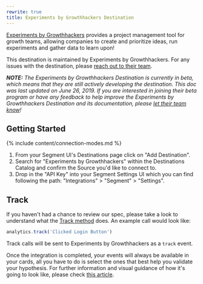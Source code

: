 ```yaml
---
rewrite: true
title: Experiments by Growthhackers Destination
---
```

[Experiments by Growthhackers](http://growthhackers.com/software) provides a project management tool for growth teams, allowing companies to create and prioritize ideas, run experiments and gather data to learn upon!

This destination is maintained by Experiments by Growthhackers. For any issues with the destination, please [reach out to their team](mailto:tech@growthhackers.com).

_**NOTE:** The Experiments by Growthhackers Destination is currently in beta, which means that they are still actively developing the destination. This doc was last updated on June 26, 2019. If you are interested in joining their beta program or have any feedback to help improve the Experiments by Growthhackers Destination and its documentation, please [let  their team know](mailto:tech@growthhackers.com)!_

## Getting Started

{% include content/connection-modes.md %}

1. From your Segment UI's Destinations page click on "Add Destination".
2. Search for "Experiments by Growthhackers" within the Destinations Catalog and confirm the Source you'd like to connect to.
3. Drop in the "API Key" into your Segment Settings UI which you can find following the path: "Integrations" > "Segment" > "Settings".

## Track

If you haven't had a chance to review our spec, please take a look to understand what the [Track method](https://segment.com/docs/connections/spec/track/) does. An example call would look like:

```js
analytics.track('Clicked Login Button')
```

Track calls will be sent to Experiments by Growthhackers as a `track` event.

Once the integration is completed, your events will always be available in your cards, all you have to do is select the ones that best help you validate your hypothesis. For further information and visual guidance of how it's going to look like, please check [this article](https://www.notion.so/Integrate-Experiments-with-Segment-77843e36055d4288b1d8c85e1aa5f96e).
